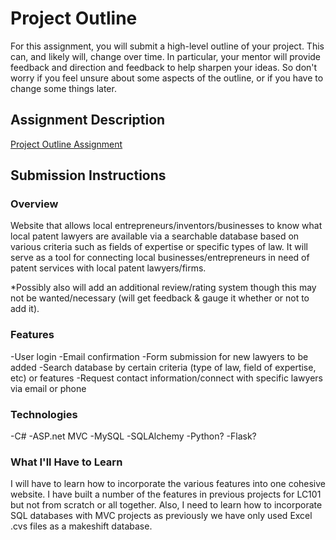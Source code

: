 # Project Outline
For this assignment, you will submit a high-level outline of your project. This can, and likely will, change over time. In particular, your mentor will provide feedback and direction and feedback to help sharpen your ideas. So don't worry if you feel unsure about some aspects of the outline, or if you have to change some things later.

## Assignment Description
[Project Outline Assignment](https://education.launchcode.org/liftoff/assignments/project-outline/)

## Submission Instructions

### Overview
Website that allows local entrepreneurs/inventors/businesses to know what local patent lawyers are available via a searchable database based on various criteria such as fields of expertise or specific types of law.  It will serve as a tool for connecting local businesses/entrepreneurs in need of patent services with local patent lawyers/firms.

*Possibly also will add an additional review/rating system though this may not be wanted/necessary (will get feedback & gauge it whether or not to add it).

### Features
-User login
-Email confirmation
-Form submission for new lawyers to be added
-Search database by certain criteria (type of law, field of expertise, etc) or features
-Request contact information/connect with specific lawyers via email or phone
### Technologies
-C#
-ASP.net MVC
-MySQL
-SQLAlchemy
-Python?
-Flask?

### What I'll Have to Learn
I will have to learn how to incorporate the various features into one cohesive website.  I have built a number of the features in previous projects for LC101 but not from scratch or all together.  Also, I need to learn how to incorporate SQL databases with MVC projects as previously we have only used Excel .cvs files as a makeshift database.